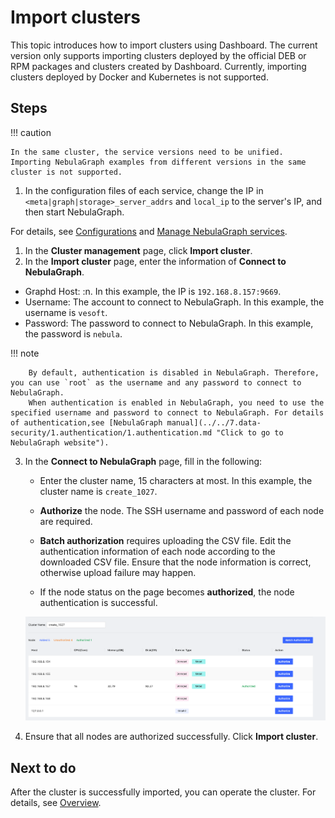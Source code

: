 # Import clusters

This topic introduces how to import clusters using Dashboard. The current version only supports importing clusters deployed by the official DEB or RPM packages and clusters created by Dashboard. Currently, importing clusters deployed by Docker and Kubernetes is not supported.

## Steps

!!! caution

    In the same cluster, the service versions need to be unified. Importing NebulaGraph examples from different versions in the same cluster is not supported.

1. In the configuration files of each service, change the IP in `<meta|graph|storage>_server_addrs` and `local_ip` to the server's IP, and then start NebulaGraph.

  For details, see [Configurations](../../5.configurations-and-logs/1.configurations/1.configurations.md) and [Manage NebulaGraph services](../../4.deployment-and-installation/manage-service.md).

1. In the **Cluster management** page, click **Import cluster**.
2. In the **Import cluster** page, enter the information of **Connect to NebulaGraph**.
  - Graphd Host: <The format of Graphd Host is the IP port of one of the Graphd processes>:n<Port>. In this example, the IP is `192.168.8.157:9669`.
  - Username: The account to connect to NebulaGraph. In this example, the username is `vesoft`.
  - Password: The password to connect to NebulaGraph. In this example, the password is `nebula`.

  !!! note

        By default, authentication is disabled in NebulaGraph. Therefore, you can use `root` as the username and any password to connect to NebulaGraph.
        When authentication is enabled in NebulaGraph, you need to use the specified username and password to connect to NebulaGraph. For details of authentication,see [NebulaGraph manual](../../7.data-security/1.authentication/1.authentication.md "Click to go to NebulaGraph website").

3. In the **Connect to NebulaGraph** page, fill in the following:
   - Enter the cluster name, 15 characters at most. In this example, the cluster name is `create_1027`.
   - **Authorize** the node. The SSH username and password of each node are required.
   - **Batch authorization** requires uploading the CSV file. Edit the authentication information of each node according to the downloaded CSV file. Ensure that the node information is correct, otherwise upload failure may happen.

  
   - If the node status on the page becomes **authorized**, the node authentication is successful.
  
    ![Authorize](../figs/ds-027.png)

4. Ensure that all nodes are authorized successfully. Click **Import cluster**.

## Next to do

After the cluster is successfully imported, you can operate the cluster. For details, see [Overview](../4.cluster-operator/1.overview.md).
